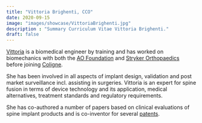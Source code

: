 ```yaml
---
title: "Vittoria Brighenti, CCO"
date: 2020-09-15
image: "images/showcase/VittoriaBrighenti.jpg"
description : "Summary Curriculum Vitae Vittoria Brighenti."
draft: false
---
```


[Vittoria](https://www.linkedin.com/in/vittoria-brighenti-4317ba10) is a biomedical engineer by training and has worked on biomechanics with both the [AO Foundation](https://www.aofoundation.org) 
and [Stryker Orthopaedics](http://www.stryker.com) before joining [Coligne](http://www.coligne.com/international/home.html).

She has been involved in all aspects of implant design, validation and post market surveillance incl. assisting in surgeries. 
Vittoria is an expert for spine fusion in terms of device technology and its application, medical alternatives, treatment standards and regulatory requirements.

She has co-authored a number of papers based on clinical evaluations of spine implant products and is co-inventor for several [patents](https://spinenuances.com/documents/patents).